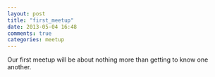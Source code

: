 ```yaml
---
layout: post
title: "first_meetup"
date: 2013-05-04 16:48
comments: true
categories: meetup
---
```


Our first meetup will be about nothing more than getting
to know one another. 
